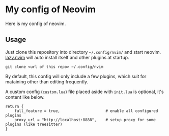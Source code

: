 # My config of Neovim

Here is my config of neovim.

## Usage

Just clone this repository into directory `~/.config/nvim/` and start neovim. [lazy.nvim](https://github.com/folke/lazy.nvim) will auto install itself and other plugins at startup.

```
git clone <url of this repo> ~/.config/nvim
```

By default, this config will only include a few plugins, which suit for mataining other than editing frequently.

A custom config (`custom.lua`) file placed aside with `init.lua` is optional, it's content like below.

```
return {
    full_feature = true,                    # enable all configured plugins
    proxy_url = "http://localhost:8888",    # setup proxy for some plugins (like treesitter)
}
```
